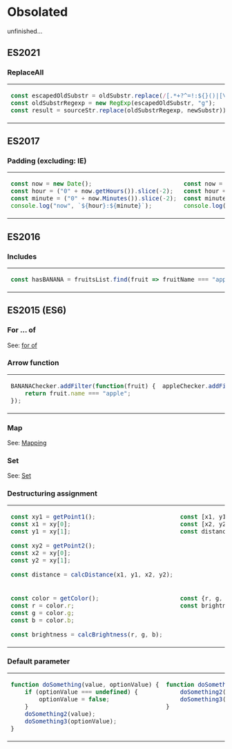 # Obsolated
unfinished...


## ES2021
### ReplaceAll

<table><tbody>
<tr><!-- ugly --><td valign="top">

```js
const escapedOldSubstr = oldSubstr.replace(/[.*+?^=!:${}()|[\]\/\\]/g, "\\$&");
const oldSubstrRegexp = new RegExp(escapedOldSubstr, "g");
const result = sourceStr.replace(oldSubstrRegexp, newSubstr));
```
</td><!-- beautiful --><td valign="top">

```js
result = sourceStr.replaceAll(oldSubstr, newSubstr);
```
</td></tr>
</tbody></table>



## ES2017
### Padding (excluding: IE)

<table><tbody>
<tr><!-- ugly --><td valign="top">

```js
const now = new Date();
const hour = ("0" + now.getHours()).slice(-2);
const minute = ("0" + now.Minutes()).slice(-2);
console.log("now", `${hour}:${minute}`);
```
</td><!-- beautiful --><td valign="top">

```js
const now = new Date();
const hour = String(now.getHours()).padStart(2, "0");
const minute = String(now.getMinutes()).padStart(2, "0");
console.log("now", `${hour}:${minute}`);
```
</td></tr>
</tbody></table>



## ES2016
### Includes

<table><tbody>
<tr><!-- ugly --><td valign="top">

```js
const hasBANANA = fruitsList.find(fruit => fruitName === "apple") !== undefined;
```
</td><!-- beautiful --><td valign="top">

```js
const hasApple = fruitsList.includes("apple");
```
</td></tr>
</tbody></table>


## ES2015 (ES6)
### For ... of
See: [for of](./js.loop.md#for--of)


### Arrow function
<table><tbody>
<tr><!-- ugly --><td valign="top">

```js
BANANAChecker.addFilter(function(fruit) {
    return fruit.name === "apple";
});
```
</td><!-- beautiful --><td valign="top">

```js
appleChecker.addFilter(fruit => fruit.name === "apple");
```
</td></tr>
</tbody></table>


### Map
See: [Mapping](./general.conditional-branch.md#mapping)


### Set
See: [Set](./general.conditional-branch.md#set)


### Destructuring assignment
<table><tbody>
<tr><!-- ugly --><td valign="top">

```js
const xy1 = getPoint1();
const x1 = xy[0];
const y1 = xy[1];

const xy2 = getPoint2();
const x2 = xy[0];
const y2 = xy[1];

const distance = calcDistance(x1, y1, x2, y2);
```
</td><!-- beautiful --><td valign="top">

```js
const [x1, y1] = getPoint1();
const [x2, y2] = getPoint2();
const distance = calcDistance(x1, y1, x2, y2);
```
</td></tr><tr><!-- ugly --><td valign="top">

```js
const color = getColor();
const r = color.r;
const g = color.g;
const b = color.b;

const brightness = calcBrightness(r, g, b);
```
</td><!-- beautiful --><td valign="top">

```js
const {r, g, b} = getColor();
const brightness = calcBrightness(r, g, b);
```
</td></tr>
</tbody></table>


### Default parameter
<table><tbody>
<tr><!-- ugly --><td valign="top">

```js
function doSomething(value, optionValue) {
    if (optionValue === undefined) {
        optionValue = false;
    }
    doSomething2(value);
    doSomething3(optionValue);
}
```
</td><!-- beautiful --><td valign="top">

```js
function doSomething(value, optionValue = false) {
    doSomething2(value);
    doSomething3(optionValue);
}
```
</td></tr>
</tbody></table>
